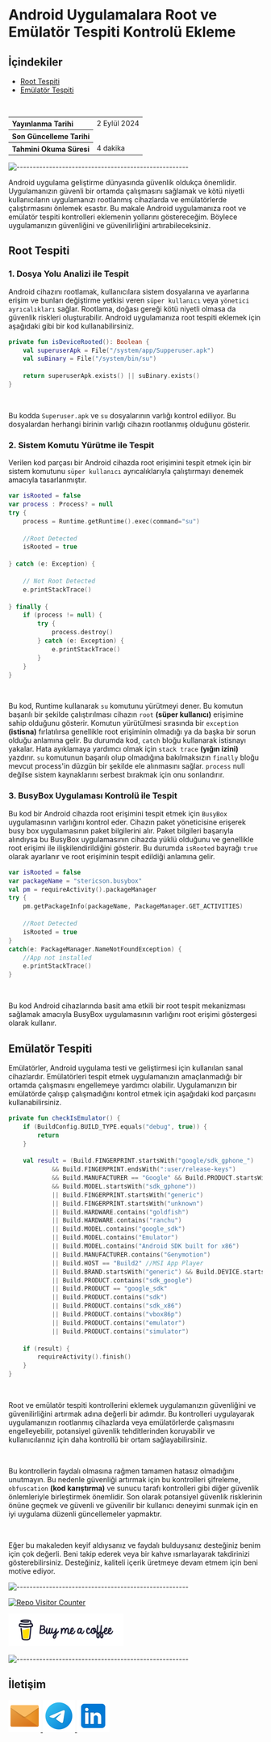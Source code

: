 # Android Uygulamalara Root ve Emülatör Tespiti Kontrolü Ekleme

## **İçindekiler**

- [Root Tespiti](#root-tespiti)
- [Emülatör Tespiti](#emülatör-tespiti)

<br>

<table>
  <tr>
    <th style="text-align: left; font-weight: bold;">Yayınlanma Tarihi</th>
    <td style="text-align: left;">2 Eylül 2024</td>
  </tr>
  <tr>
    <th style="text-align: left; font-weight: bold;">Son Güncelleme Tarihi</th>
    <td style="text-align: left;"></td>
  </tr>
  <tr>
    <th style="text-align: left; font-weight: bold;">Tahmini Okuma Süresi</th>
    <td style="text-align: left;">4 dakika</td>
  </tr>
</table>


![-----------------------------------------------------](../../../Readme%20Resources/Çizgi.png)

Android uygulama geliştirme dünyasında güvenlik oldukça önemlidir. Uygulamanızın güvenli bir ortamda çalışmasını sağlamak ve kötü niyetli
kullanıcıların uygulamanızı rootlanmış cihazlarda ve emülatörlerde çalıştırmasını önlemek esastır. Bu makale Android uygulamanıza root ve emülatör
tespiti kontrolleri eklemenin yollarını göstereceğim. Böylece uygulamanızın güvenliğini ve güvenilirliğini artırabileceksiniz.


## Root Tespiti

### 1. Dosya Yolu Analizi ile Tespit

Android cihazını rootlamak, kullanıcılara sistem dosyalarına ve ayarlarına erişim ve bunları değiştirme yetkisi veren `süper kullanıcı`
veya `yönetici ayrıcalıkları` sağlar. Rootlama, doğası gereği kötü niyetli olmasa da güvenlik riskleri oluşturabilir.
Android uygulamanıza root tespiti eklemek için aşağıdaki gibi bir kod kullanabilirsiniz.

```kotlin
private fun isDeviceRooted(): Boolean {
    val superuserApk = File("/system/app/Supperuser.apk")
    val suBinary = File("/system/bin/su")

    return superuserApk.exists() || suBinary.exists()
}
```

<br>

Bu kodda `Superuser.apk` ve `su` dosyalarının varlığı kontrol ediliyor. Bu dosyalardan herhangi birinin varlığı cihazın rootlanmış olduğunu gösterir.


### 2. Sistem Komutu Yürütme ile Tespit

Verilen kod parçası bir Android cihazda root erişimini tespit etmek için bir sistem komutunu `süper kullanıcı`
ayrıcalıklarıyla çalıştırmayı denemek amacıyla tasarlanmıştır.

```kotlin
var isRooted = false
var process : Process? = null
try {
    process = Runtime.getRuntime().exec(command="su")

    //Root Detected
    isRooted = true

} catch (e: Exception) {

    // Not Root Detected
    e.printStackTrace()
    
} finally {
    if (process != null) {
        try {
            process.destroy()
        } catch (e: Exception) {
            e.printStackTrace()
        }
    }
}
```

<br>

Bu kod, Runtime kullanarak `su` komutunu yürütmeyi dener. Bu komutun başarılı bir şekilde çalıştırılması cihazın `root` **(süper kullanıcı)** erişimine
sahip olduğunu gösterir. Komutun yürütülmesi sırasında bir `exception` **(istisna)** fırlatılırsa genellikle root erişiminin
olmadığı ya da başka bir sorun olduğu anlamına gelir. Bu durumda kod, `catch` bloğu kullanarak istisnayı yakalar.
Hata ayıklamaya yardımcı olmak için `stack trace` **(yığın izini)** yazdırır. `su` komutunun başarılı olup olmadığına
bakılmaksızın `finally` bloğu mevcut process'in düzgün bir şekilde ele alınmasını sağlar. `process` null değilse sistem kaynaklarını
serbest bırakmak için onu sonlandırır.


### 3. BusyBox Uygulaması Kontrolü ile Tespit

Bu kod bir Android cihazda root erişimini tespit etmek için `BusyBox` uygulamasının varlığını kontrol eder. Cihazın paket yöneticisine
erişerek busy box uygulamasının paket bilgilerini alır. Paket bilgileri başarıyla alındıysa bu BusyBox uygulamasının cihazda yüklü olduğunu
ve genellikle root erişimi ile ilişkilendirildiğini gösterir. Bu durumda `isRooted` bayrağı `true` olarak ayarlanır ve root erişiminin
tespit edildiği anlamına gelir.

```kotlin
var isRooted = false
var packageName = "stericson.busybox"
val pm = requireActivity().packageManager
try {
    pm.getPackageInfo(packageName, PackageManager.GET_ACTIVITIES)

    //Root Detected
    isRooted = true
}
catch(e: PackageManager.NameNotFoundException) {
    //App not installed
    e.printStackTrace()
}
```

<br>

Bu kod Android cihazlarında basit ama etkili bir root tespit mekanizması sağlamak amacıyla BusyBox uygulamasının varlığını
root erişimi göstergesi olarak kullanır.


## Emülatör Tespiti

Emülatörler, Android uygulama testi ve geliştirmesi için kullanılan sanal cihazlardır. Emülatörleri tespit etmek uygulamanızın
amaçlanmadığı bir ortamda çalışmasını engellemeye yardımcı olabilir. Uygulamanızın bir emülatörde çalışıp çalışmadığını kontrol
etmek için aşağıdaki kod parçasını kullanabilirsiniz.

```kotlin
private fun checkIsEmulator() {
    if (BuildConfig.BUILD_TYPE.equals("debug", true)) {
        return
    }

    val result = (Build.FINGERPRINT.startsWith("google/sdk_gphone_")
            && Build.FINGERPRINT.endsWith(":user/release-keys")
            && Build.MANUFACTURER == "Google" && Build.PRODUCT.startsWith("sdk_gphone") && Build.BRAND == "google"
            && Build.MODEL.startsWith("sdk_gphone"))
            || Build.FINGERPRINT.startsWith("generic")
            || Build.FINGERPRINT.startsWith("unknown")
            || Build.HARDWARE.contains("goldfish")
            || Build.HARDWARE.contains("ranchu")
            || Build.MODEL.contains("google_sdk")
            || Build.MODEL.contains("Emulator")
            || Build.MODEL.contains("Android SDK built for x86")
            || Build.MANUFACTURER.contains("Genymotion")
            || Build.HOST == "Build2" //MSI App Player
            || Build.BRAND.startsWith("generic") && Build.DEVICE.startsWith("generic")
            || Build.PRODUCT.contains("sdk_google")
            || Build.PRODUCT == "google_sdk"
            || Build.PRODUCT.contains("sdk")
            || Build.PRODUCT.contains("sdk_x86")
            || Build.PRODUCT.contains("vbox86p")
            || Build.PRODUCT.contains("emulator")
            || Build.PRODUCT.contains("simulator")

    if (result) {
        requireActivity().finish()
    }
}
```

<br>

Root ve emülatör tespiti kontrollerini eklemek uygulamanızın güvenliğini ve güvenilirliğini artırmak adına değerli bir adımdır.
Bu kontrolleri uygulayarak uygulamanızın rootlanmış cihazlarda veya emülatörlerde çalışmasını engelleyebilir, potansiyel güvenlik
tehditlerinden koruyabilir ve kullanıcılarınız için daha kontrollü bir ortam sağlayabilirsiniz.

<br>

Bu kontrollerin faydalı olmasına rağmen tamamen hatasız olmadığını unutmayın. Bu nedenle güvenliği artırmak için bu kontrolleri
şifreleme, `obfuscation` **(kod karıştırma)** ve sunucu tarafı kontrolleri gibi diğer güvenlik önlemleriyle birleştirmek önemlidir.
Son olarak potansiyel güvenlik risklerinin önüne geçmek ve güvenli ve güvenilir bir kullanıcı deneyimi sunmak için en iyi
uygulama düzenli güncellemeler yapmaktır.

<br>

Eğer bu makaleden keyif aldıysanız ve faydalı bulduysanız desteğiniz benim için çok değerli. Beni takip ederek veya bir kahve
ısmarlayarak takdirinizi gösterebilirsiniz. Desteğiniz, kaliteli içerik üretmeye devam etmem için beni motive ediyor.


![-----------------------------------------------------](../../../Readme%20Resources/Çizgi.png)

<a href="https://github.com/mustafatoktas/W.BE_RepoVisitorCounterAPI" target="_blank"> <img src="https://toktasoft.com/api/github2/repo-visitor-counter.php?repo=vkazf89eqwm5pcn
&show_repo_name=1&show_date=1&show_brand=0" alt="Repo Visitor Counter"/> </a>

<a href="https://buymeacoffee.com/mustafatoktas" target="_blank"> <img src="./../../../Readme Resources/İletişim/Buy Me a Coffee.png" alt="Buy Me a Coffee" height="64"/> </a>


![-----------------------------------------------------](../../../Readme%20Resources/Çizgi.png)

## İletişim

<a href="mailto:info@mustafatoktas.com"              target="_blank"> <img src="./../../../Readme Resources/İletişim/Mail.png"     alt="Mail"     width="64"/> </a>
<a href="https://t.me/mustafatoktas00"               target="_blank"> <img src="./../../../Readme Resources/İletişim/Telegram.png" alt="Telegram" width="64"/> </a>
<a href="https://www.linkedin.com/in/mustafatoktas/" target="_blank"> <img src="./../../../Readme Resources/İletişim/LinkedIn.png" alt="LinkedIn" width="64"/> </a>
